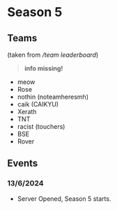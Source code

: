 # Season 5
## Teams
(taken from */team leaderboard*)
> **info missing!**
- meow
- Rose
- nothin (noteamheresmh)
- caik (CAIKYU)
- Xerath 
- TNT
- racist (touchers)
- BSE
- Rover
## Events
### 13/6/2024
- Server Opened, Season 5 starts.
<!--stackedit_data:
eyJwcm9wZXJ0aWVzIjoibWVybWFpZDpcbiAgZW5hYmxlZDogdH
J1ZVxudGl0bGU6IEJTTVBIQS1TNS0xV1xuYXV0aG9yOiBvbmlv
blxuIiwiaGlzdG9yeSI6Wy01NDAxNzUyMjAsODUwMzQ4NTAsOD
c5NTY4ODYsLTk1NzY4NzkwNSwxNDk1OTgwNTQxXX0=
-->